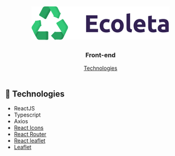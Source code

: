 <h1 align="center">
  <img src="src/assets/img/logo.svg" alt="ecoleta logo">
</h1>

<h3 align="center">
<strong>Front-end</strong>
</h3>

<p align="center">
  <a href="#space_invader-technologies">Technologies</a>
  <br>
  <br>
</p>

## :space_invader: Technologies

- ReactJS
- Typescript
- Axios
- [React Icons](https://react-icons.github.io/react-icons/)
- [React Router](https://reacttraining.com/react-router/)
- [React leaflet](https://react-leaflet.js.org/)
- [Leaflet](https://leafletjs.com/)
